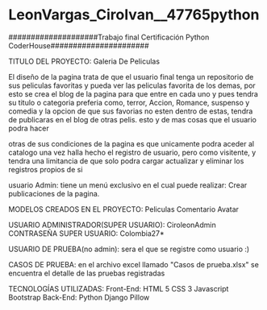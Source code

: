 # LeonVargas_CiroIvan__47765python

####################Trabajo final Certificación Python CoderHouse######################

TITULO DEL PROYECTO: Galeria De Peliculas

El diseño de la pagina trata de que el usuario final tenga un repositorio de sus peliculas favoritas y pueda ver las peliculas favorita de los demas, por esto se crea el  blog de la pagina para que entre en cada uno y pues tendra su titulo o categoria preferia como, terror, Accion, Romance, suspenso y comedia y la opcion de que sus favorias no esten dentro de estas, tendra de publicaras en el blog de otras pelis.
esto y de mas cosas que el usuario podra hacer

otras de sus condiciones de la pagina es que unicamente podra aceder al catalogo una vez halla hecho el registro  de usuario, pero como visitente, y tendra una limitancia de que solo podra cargar actualizar y eliminar los registros propios de si

usuario Admin: tiene un menú exclusivo en el cual puede realizar: Crear publicaciones de la pagina.

MODELOS CREADOS EN EL PROYECTO: Peliculas Comentario Avatar

USUARIO ADMINISTRADOR(SUPER USUARIO): CiroleonAdmin
CONTRASEÑA SUPER USUARIO: Colombia27*

USUARIO DE PRUEBA(no admin): sera el que se registre como usuario :) 

CASOS DE PRUEBA: en el archivo excel llamado "Casos de prueba.xlsx" se encuentra el detalle de las pruebas registradas

TECNOLOGÍAS UTILIZADAS: Front-End: HTML 5 CSS 3 Javascript Bootstrap Back-End: Python Django Pillow
